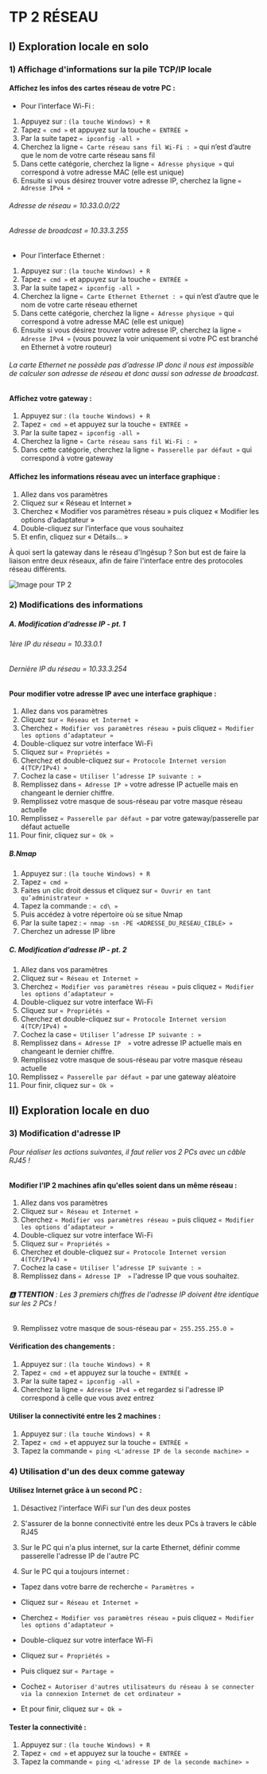 # TP 2 RÉSEAU
## I) Exploration locale en solo

### 1) Affichage d'informations sur la pile TCP/IP locale

#### **Affichez les infos des cartes réseau de votre PC :**


* Pour l’interface Wi-Fi :
1)	Appuyez sur : ```(la touche Windows) + R```
2)	Tapez ```« cmd »``` et appuyez sur la touche ```« ENTRÉE »```
3)	Par la suite tapez ```« ipconfig -all »```
4)	Cherchez la ligne ```« Carte réseau sans fil Wi-Fi : »``` qui n’est d’autre que le nom de votre carte réseau sans fil
5)	Dans cette catégorie, cherchez la ligne ```« Adresse physique »``` qui correspond à votre adresse MAC (elle est unique)
6)	Ensuite si vous désirez trouver votre adresse IP, cherchez la ligne ```« Adresse IPv4 »```


###### Adresse de réseau = 10.33.0.0/22
###### Adresse de broadcast = 10.33.3.255


* Pour l’interface Ethernet :
1)	Appuyez sur : ```(la touche Windows) + R```
2)	Tapez ```« cmd »``` et appuyez sur la touche ```« ENTRÉE »```
3)	Par la suite tapez ```« ipconfig -all »```
4)	Cherchez la ligne ```« Carte Ethernet Ethernet : »``` qui n’est d’autre que le nom de votre carte réseau ethernet
5)	Dans cette catégorie, cherchez la ligne ```« Adresse physique »``` qui correspond à votre adresse MAC (elle est unique)
6)	Ensuite si vous désirez trouver votre adresse IP, cherchez la ligne ```« Adresse IPv4 »``` (vous pouvez la voir uniquement si votre PC est branché en Ethernet à votre routeur)
###### La carte Ethernet ne possède pas d’adresse IP donc il nous est impossible de calculer son adresse de réseau et donc aussi son adresse de broadcast.


#### **Affichez votre gateway :**

1)	Appuyez sur : ```(la touche Windows) + R```
2)	Tapez ```« cmd »``` et appuyez sur la touche ```« ENTRÉE »```
3)	Par la suite tapez ```« ipconfig -all »```
4)	Cherchez la ligne ```« Carte réseau sans fil Wi-Fi : »```
5)	Dans cette catégorie, cherchez la ligne ```« Passerelle par défaut »``` qui correspond à votre gateway



#### **Affichez les informations réseau avec un interface graphique :** 

1)	Allez dans vos paramètres
2)	Cliquez sur « Réseau et Internet »
3)	Cherchez « Modifier vos paramètres réseau » puis cliquez « Modifier les options d’adaptateur »
4)	Double-cliquez sur l’interface que vous souhaitez
5)	Et enfin, cliquez sur « Détails… »

À quoi sert la gateway dans le réseau d'Ingésup ?
Son but est de faire la liaison entre deux réseaux, afin de faire l'interface entre des protocoles réseau différents.

![Image pour TP 2](https://user-images.githubusercontent.com/43401854/50291529-24fdbb00-046f-11e9-8b12-5da1f33bc328.png)

### 2) Modifications des informations

##### **A. Modification d'adresse IP - pt. 1**


###### 1ère IP du réseau = 10.33.0.1
###### Dernière IP du réseau = 10.33.3.254
#### **Pour modifier votre adresse IP avec une interface graphique :**
1)	Allez dans vos paramètres
2)	Cliquez sur ```« Réseau et Internet »```
3)	Cherchez ```« Modifier vos paramètres réseau »``` puis cliquez ```« Modifier les options d’adaptateur »```
4)	Double-cliquez sur votre interface Wi-Fi
5)	Cliquez sur ```« Propriétés »```
6)	Cherchez et double-cliquez sur ```« Protocole Internet version 4(TCP/IPv4) »```
7)	Cochez la case ```« Utiliser l’adresse IP suivante : »```
8)	Remplissez dans ```« Adresse IP »``` votre adresse IP actuelle mais en changeant le dernier chiffre.
9)	Remplissez votre masque de sous-réseau par votre masque réseau actuelle
10)	Remplissez ```« Passerelle par défaut »``` par votre gateway/passerelle par défaut actuelle
11)	Pour finir, cliquez sur ```« Ok »```


##### **B.Nmap**


1)	Appuyez sur : ```(la touche Windows) + R```
2)	Tapez ```« cmd »```
3)	 Faites un clic droit dessus et cliquez sur ```« Ouvrir en tant qu’administrateur »```
4)	Tapez la commande : ```« cd\ »```
5)	Puis accédez à votre répertoire où se situe Nmap
6)	Par la suite tapez : ```« nmap -sn -PE <ADRESSE_DU_RESEAU_CIBLE> »```
7)	Cherchez un adresse IP libre


##### **C. Modification d'adresse IP - pt. 2**
1)	Allez dans vos paramètres
2)	Cliquez sur ```« Réseau et Internet »```
3)	Cherchez ```« Modifier vos paramètres réseau »``` puis cliquez ```« Modifier les options d’adaptateur »```
4)	Double-cliquez sur votre interface Wi-Fi
5)	Cliquez sur ```« Propriétés »```
6)	Cherchez et double-cliquez sur ```« Protocole Internet version 4(TCP/IPv4) »```
7)	Cochez la case ```« Utiliser l’adresse IP suivante : »```
8)	Remplissez dans ```« Adresse IP  »``` votre adresse IP actuelle mais en changeant le dernier chiffre.
9)	Remplissez votre masque de sous-réseau par votre masque réseau actuelle
10)	Remplissez ```« Passerelle par défaut »``` par une gateway aléatoire
11)	Pour finir, cliquez sur ```« Ok »```


## II) Exploration locale en duo

### 3) Modification d'adresse IP

###### Pour réaliser les actions suivantes, il faut relier vos 2 PCs avec un câble RJ45 !

#### **Modifier l'IP 2 machines afin qu'elles soient dans un même réseau :**

1)	Allez dans vos paramètres
2)	Cliquez sur ```« Réseau et Internet »```
3)	Cherchez ```« Modifier vos paramètres réseau »``` puis cliquez ```« Modifier les options d’adaptateur »```
4)	Double-cliquez sur votre interface Wi-Fi
5)	Cliquez sur ```« Propriétés »```
6)	Cherchez et double-cliquez sur ```« Protocole Internet version 4(TCP/IPv4) »```
7)	Cochez la case ```« Utiliser l’adresse IP suivante : »```
8)	Remplissez dans ```« Adresse IP  »``` l'adresse IP que vous souhaitez.
###### :a: **TTENTION** : Les 3 premiers chiffres de l'adresse IP doivent être identique sur les 2 PCs !
9)	Remplissez votre masque de sous-réseau par ```« 255.255.255.0 »```

#### **Vérification des changements :**

1)	Appuyez sur : ```(la touche Windows) + R```
2)	Tapez ```« cmd »``` et appuyez sur la touche ```« ENTRÉE »```
3)	Par la suite tapez ```« ipconfig -all »```
4) Cherchez la ligne ```« Adresse IPv4 »``` et regardez si l'adresse IP correspond à celle que vous avez entrez

#### **Utiliser la connectivité entre les 2 machines :**
1)	Appuyez sur : ```(la touche Windows) + R```
2)	Tapez ```« cmd »``` et appuyez sur la touche ```« ENTRÉE »```
3) Tapez la commande ```« ping <L'adresse IP de la seconde machine> »```

### 4) Utilisation d'un des deux comme gateway

#### **Utilisez Internet grâce à un second PC :**

1) Désactivez l'interface WiFi sur l'un des deux postes
2) S'assurer de la bonne connectivité entre les deux PCs à travers le câble RJ45

3) Sur le PC qui n'a plus internet, sur la carte Ethernet, définir comme passerelle l'adresse IP de l'autre PC

4) Sur le PC qui a toujours internet :

* Tapez dans votre barre de recherche ```« Paramètres »```

* Cliquez sur ```« Réseau et Internet »```

* Cherchez ```« Modifier vos paramètres réseau »``` puis cliquez ```« Modifier les options d’adaptateur »```

* Double-cliquez sur votre interface Wi-Fi

* Cliquez sur ```« Propriétés »```

* Puis cliquez sur ```« Partage »```

* Cochez ```« Autoriser d'autres utilisateurs du réseau à se connecter via la connexion Internet de cet ordinateur »```

* Et pour finir, cliquez sur ```« Ok »```

#### **Tester la connectivité :**

1)	Appuyez sur : ```(la touche Windows) + R```
2)	Tapez ```« cmd »``` et appuyez sur la touche ```« ENTRÉE »```
3) Tapez la commande ```« ping <L'adresse IP de la seconde machine> »```